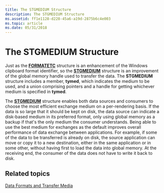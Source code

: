 ```yaml
---
title: The STGMEDIUM Structure
description: The STGMEDIUM Structure
ms.assetid: ff1e1128-d228-45a6-a19d-2875b6c4e003
ms.topic: article
ms.date: 05/31/2018
---
```


# The STGMEDIUM Structure

Just as the [**FORMATETC**](/windows/win32/api/objidl/ns-objidl-formatetc) structure is an enhancement of the Windows clipboard format identifier, so the [**STGMEDIUM**](/windows/win32/api/objidl/ns-objidl-ustgmedium~r1) structure is an improvement of the global memory handle used to transfer the data. The **STGMEDIUM** structure includes a member, **tymed**, which indicates the medium to be used, and a union comprising pointers and a handle for getting whichever medium is specified in **tymed**.

The [**STGMEDIUM**](/windows/win32/api/objidl/ns-objidl-ustgmedium~r1) structure enables both data sources and consumers to choose the most efficient exchange medium on a per-rendering basis. If the data is so large that it should be kept on disk, the data source can indicate a disk-based medium in its preferred format, only using global memory as a backup if that's the only medium the consumer understands. Being able to use the best medium for exchanges as the default improves overall performance of data exchange between applications. For example, if some of the data to be transferred is already on disk, the source application can move or copy it to a new destination, either in the same application or in some other, without having first to load the data into global memory. At the receiving end, the consumer of the data does not have to write it back to disk.

## Related topics

<dl> <dt>

[Data Formats and Transfer Media](data-formats-and-transfer-media.md)
</dt> </dl>

 

 




